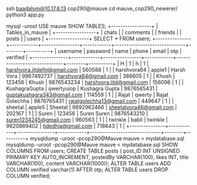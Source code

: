 ssh baadalvm@10.17.6.13
cop290@mauve
cd mauve_cop290_newerer/
python3 app.py

mysql -uroot
USE mauve
SHOW TABLES;
+-----------------+
| Tables_in_mauve |
+-----------------+
| chats           |
| comments        |
| friends         |
| posts           |
| users           |
+-----------------+
SELECT * FROM users;
+---------------+------------+----------------+------------+------------------------------+--------+----------+
| username      | password   | name           | phone      | email                        | otp    | verified |
+---------------+------------+----------------+------------+------------------------------+--------+----------+
| H             | 1          | h              | 1          | harshvora.iitdelhi@gmail.com | 560588 | 1        |
| harshvora64   | apple1     | Harsh Vora     | 9967492737 | harshvora64@gmail.com        | 386605 | 1        |
| Khush         | 123456     | Khush          | 9876543234 | harshvora.iitd@gmail.com     | 156098 | 1        |
| KushagraGupta | qwertyuiop | Kushagra Gupta | 9876565431 | guptakushagra343@gmail.com   | 114559 | 1        |
| Rajat         | qwerty     | Rajat Golechha | 9876765431 | rajatgolechha13@gmail.com    | 449647 | 1        |
| sheetal       | apple5     | Sheetal        | 9892962466 | sheetalvora46@gmail.com      | 202167 | 1        |
| Suren         | 123456     | Suren Suren    | 9876543210 | suren1234245@gmail.com       | 960563 | 1        |
| twinkle       | babli      | twinkle        | 9820869402 | tjdedhia@gmail.com           | 718643 | 1        |
+---------------+------------+----------------+------------+------------------------------+--------+----------+
mysqldump -uroot -pcop290@Mauve mauve > mydatabase.sql
mysqldump -uroot -pcop290@Mauve mauve < mydatabase.sql
SHOW COLUMNS FROM users;
CREATE TABLE posts ( post_ID INT UNSIGNED PRIMARY KEY AUTO_INCREMENT, postedBy VARCHAR(100), likes INT, title VARCHAR(100), content VARCHAR(1000));
ALTER TABLE users ADD COLUMN verified varchar(1) AFTER otp;
ALTER TABLE users DROP COLUMN verified;